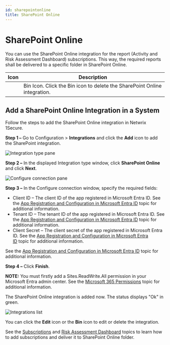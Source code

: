 ```yaml
---
id: sharepointonline
title: SharePoint Online
---
```


# SharePoint Online

You can use the SharePoint Online integration for the report (Activity and Risk Assessment Dashboard) subscriptions. This way, the required reports shall be delivered to a specific folder in SharePoint Online.

| Icon | Description |
| --- | --- |
|  | Bin Icon. Click the Bin icon to delete the SharePoint Online integration. |

## Add a SharePoint Online Integration in a System

Follow the steps to add the SharePoint Online integration in Netwrix 1Secure.

**Step 1 –** Go to Configuration > **Integrations** and click the **Add** icon to add the SharePoint integration.

![Integration type pane](/img/1secure/integration/IntegrationTypeWindow.png "Integration type pane")

**Step 2 –** In the displayed Integration type window, click **SharePoint Online** and click **Next**.

![Configure connection pane](/img/1secure/integration/IntegrationConfigureConnectionSharePoint.png "Configure connection pane")

**Step 3 –** In the Configure connection window, specify the required fields:

- Client ID – The client ID of the app registered in Microsoft Entra ID. See the [App Registration and Configuration in Microsoft Entra ID](../Configuration/EntraID/RegisterConfig.md "App Registration and Configuration in Microsoft Entra ID") topic for additional information.
- Tenant ID – The tenant ID of the app registered in Microsoft Entra ID. See the [App Registration and Configuration in Microsoft Entra ID](../Configuration/EntraID/RegisterConfig.md "App Registration and Configuration in Microsoft Entra ID") topic for additional information.
- Client Secret – The client secret of the app registered in Microsoft Entra ID. See the [App Registration and Configuration in Microsoft Entra ID](../Configuration/EntraID/RegisterConfig.md "App Registration and Configuration in Microsoft Entra ID") topic for additional information.

See the [App Registration and Configuration in Microsoft Entra ID](../Configuration/EntraID/RegisterConfig.md "App Registration and Configuration in Microsoft Entra ID") topic for additional information.

**Step 4 –** Click **Finish**.

**NOTE:** You must firstly add a Sites.ReadWrite.All permission in your Microsoft Entra admin center. See the  [Microsoft 365 Permissions](../Configuration/EntraID/Permissions.md#grant-permissions-to-the-registered-application "Microsoft 365 Permissions") topic for additional information.

The SharePoint Online integration is added now. The status displays "Ok" in green.

![Integrations list](/img/1secure/integration/IntegrationsSharePointOnline.png "Integrations list")

You can click the **Edit** icon or the **Bin** icon to edit or delete the integration.

See the [Subscriptions](../Admin/SearchAndReports/Subscriptions.md "Subscriptions") and [Risk Assessment Dashboard](../Admin/RiskProfiles/RiskAssessmentDashboard.md "Risk Assessment Dashboard") topics to learn how to add subscriptions and deliver it to SharePoint Online folder.